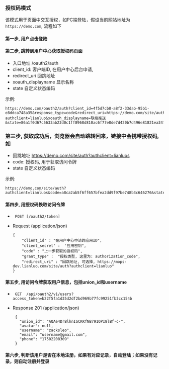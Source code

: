 ### 授权码模式

该模式用于页面中交互授权，如PC端登陆，假设当前网站地址为 `https://demo.com`, 流程如下

####  第一步, 用户点击登陆
#### 第二步, 跳转到用户中心获取授权码页面

 + 入口地址 /oauth2/auth
 + client_id: 客户端ID, 在用户中心后台申请,
  +  redirect_uri  回跳地址 
  +  xoauth_displayname  显示名称
  +  state 自定义状态编码

  示例: 
```
https://demo.com/oauth2/auth?client_id=4f5d7cb8-a8f2-33dab-95b1-e8ddca748a35&response_type=code&redirect_uri=https://demo.com/site/auth?authclient=lianluo&xoauth_displayname=联络推送&state=86a1f0d67c5633ab23d0c1ff8968d810ac6f77e8de7d420b7d496e81821ea34f
```

### 第三步, 获取成功后，浏览器会自动跳转回来，链接中会携带授权码, 如


  +  回跳地址 https://demo.com/site/auth?authclient=lianluos
  +  code:  授权码, 用于获取访问令牌
  +  state 自定义状态编码

示例: 

```
https://demo.com/site/auth?authclient=lianluos&code=a8ca2ab5f6ff657bfea2dd9f97be748b3c646276&state=9cf922d0943687e35c38a54d0b5eda42862926d55eb92bb5205bad917d978be4
```

#### 第四步, 用授权码换取访问令牌

  + ` POST [/oauth2/token]`

  + Request (application/json)  

        {
            "client_id" : "在用户中心申请的应用ID",
            "client_secret' :  '应用密钥",
            "code" : "上一步获取的授权码",
            "grant_type" :  "授权类型, 这里为: authorization_code",
            "redirect_uri" : "回跳地址, 可选择, https://mops-dev.lianluo.com/site/auth?authclient=lianluo"
        }


#### 第五步, 用访问令牌获取用户信息，包括union_id和username

 +  ` GET  /api/oauth2/v1/users?access_token=b22f5fa1d35d2df2bd969b77fc99251fb3cc154b`

 + Response 201 (application/json)   

        {
          "union_id": "AQAe4DrBlhnISCKKfNB791OPI8lBf-c-",
          "avatar": null,
          "username": "zacksleo",
          "email": "username@gmail.com",
          "phone": "17502208309"
        }


#### 第六步, 判断该用户是否在本地注册，如果有对应记录，自动登陆；如果没有记录，则自动注册并登录
